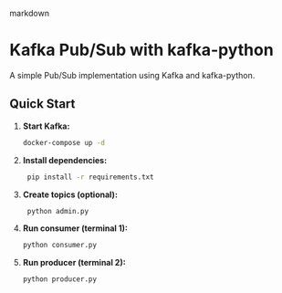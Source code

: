 markdown
# Kafka Pub/Sub with kafka-python

A simple Pub/Sub implementation using Kafka and kafka-python.

## Quick Start

1. **Start Kafka:**
   ```bash
   docker-compose up -d

2. **Install dependencies:**
   ```bash
    pip install -r requirements.txt

3. **Create topics (optional):**
   ```bash
    python admin.py

4. **Run consumer (terminal 1):**
    ```bash
    python consumer.py

5. **Run producer (terminal 2):**
    ```bash
    python producer.py

